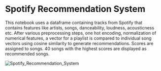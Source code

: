 # Spotify Recommendation System
This notebook uses a dataframe containing tracks from Spotify that contains features like artists, songs, danceability, loudness, acousticness etc.
After various preprocessing steps, one hot encoding, normalization of numerical features, a vector for a playlist is compared to individual song vectors using cosine similarity to generate recommendations. Scores are assigned to songs. 40 songs with the highest scores are displayed as recommended songs.

![Spotify_Recommendation_System](https://user-images.githubusercontent.com/45624572/192108420-bf8faf36-17d3-4b3c-aab2-468fcd1df667.png)
